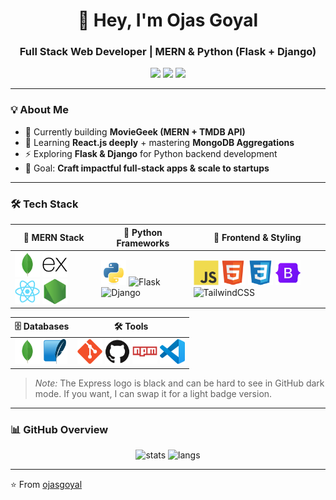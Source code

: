 <h1 align="center">👋 Hey, I'm Ojas Goyal</h1>
<h3 align="center">Full Stack Web Developer | MERN & Python (Flask + Django)</h3>

<p align="center">
  <a href="https://twitter.com/ojasgoyalx"><img src="https://img.shields.io/badge/Twitter-%231DA1F2.svg?&style=for-the-badge&logo=twitter&logoColor=white" /></a>
  <a href="https://www.linkedin.com/in/ojasgoyalx/"><img src="https://img.shields.io/badge/LinkedIn-%230077B5.svg?&style=for-the-badge&logo=linkedin&logoColor=white" /></a>
  <a href="https://instagram.com/ojasgoyalx"><img src="https://img.shields.io/badge/Instagram-%23E4405F.svg?&style=for-the-badge&logo=instagram&logoColor=white" /></a>
</p>

---

### 💡 About Me
- 🔭 Currently building **MovieGeek (MERN + TMDB API)**  
- 🌱 Learning **React.js deeply** + mastering **MongoDB Aggregations**  
- ⚡ Exploring **Flask & Django** for Python backend development  
- 🎯 Goal: **Craft impactful full-stack apps & scale to startups**

---

### 🛠️ Tech Stack

| 🚀 MERN Stack | 🐍 Python Frameworks | 🎨 Frontend & Styling |
| --- | --- | --- |
| <img src="https://raw.githubusercontent.com/devicons/devicon/master/icons/mongodb/mongodb-original.svg" width="40" height="40" alt="MongoDB"/> <img src="https://raw.githubusercontent.com/devicons/devicon/master/icons/express/express-original.svg" width="40" height="40" alt="Express"/> <img src="https://raw.githubusercontent.com/devicons/devicon/master/icons/react/react-original.svg" width="40" height="40" alt="React"/> <img src="https://raw.githubusercontent.com/devicons/devicon/master/icons/nodejs/nodejs-original.svg" width="40" height="40" alt="Node.js"/> | <img src="https://raw.githubusercontent.com/devicons/devicon/master/icons/python/python-original.svg" width="40" height="40" alt="Python"/> <img src="https://cdn.jsdelivr.net/gh/devicons/devicon/icons/flask/flask-original.svg" width="40" height="40" alt="Flask"/> <img src="https://cdn.jsdelivr.net/gh/devicons/devicon/icons/django/django-plain.svg" width="40" height="40" alt="Django"/> | <img src="https://raw.githubusercontent.com/devicons/devicon/master/icons/javascript/javascript-original.svg" width="40" height="40" alt="JavaScript"/> <img src="https://raw.githubusercontent.com/devicons/devicon/master/icons/html5/html5-original.svg" width="40" height="40" alt="HTML5"/> <img src="https://raw.githubusercontent.com/devicons/devicon/master/icons/css3/css3-original.svg" width="40" height="40" alt="CSS3"/> <img src="https://raw.githubusercontent.com/devicons/devicon/master/icons/bootstrap/bootstrap-original.svg" width="40" height="40" alt="Bootstrap"/> <img src="https://www.vectorlogo.zone/logos/tailwindcss/tailwindcss-icon.svg" width="40" height="40" alt="TailwindCSS"/> |

| 🗄️ Databases | 🛠️ Tools |
| --- | --- |
| <img src="https://raw.githubusercontent.com/devicons/devicon/master/icons/mongodb/mongodb-original.svg" width="40" height="40" alt="MongoDB"/> <img src="https://raw.githubusercontent.com/devicons/devicon/master/icons/sqlite/sqlite-original.svg" width="40" height="40" alt="SQLite"/> | <img src="https://raw.githubusercontent.com/devicons/devicon/master/icons/git/git-original.svg" width="40" height="40" alt="Git"/> <img src="https://raw.githubusercontent.com/devicons/devicon/master/icons/github/github-original.svg" width="40" height="40" alt="GitHub"/> <img src="https://raw.githubusercontent.com/devicons/devicon/master/icons/npm/npm-original-wordmark.svg" width="40" height="40" alt="npm"/> <img src="https://raw.githubusercontent.com/devicons/devicon/master/icons/vscode/vscode-original.svg" width="40" height="40" alt="VS Code"/> |

> _Note:_ The Express logo is black and can be hard to see in GitHub dark mode. If you want, I can swap it for a light badge version.

---

### 📊 GitHub Overview
<p align="center">
  <img src="https://github-readme-stats.vercel.app/api?username=ojasgoyal&show_icons=true&theme=tokyonight" alt="stats" height="160"/>
  <img src="https://github-readme-stats.vercel.app/api/top-langs?username=ojasgoyal&layout=compact&theme=tokyonight" alt="langs" height="160"/>
</p>

---

⭐️ From [ojasgoyal](https://github.com/ojasgoyal)

